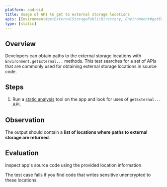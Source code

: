 ```yaml
---
platform: android
title: Usage of API to get to external storage locations
apis: [Environment#getExternalStoragePublicDirectory, Environment#getExternalStorageDirectory, Environment#getExternalFilesDir, Environment#getExternalCacheDir]
type: [static]
---
```


## Overview

Developers can obtain paths to the external storage locations with `Environment.getExternal...` methods. This test searches for a set of APIs that are commonly used for obtaining external storage locations in source code.

## Steps

1. Run a [static analysis](../../../../../techniques/android/MASTG-TECH-0014.md) tool on the app and look for uses of `getExternal...` API.


## Observation

The output should contain a **list of locations where paths to external storage are returned**.

## Evaluation

Inspect app's source code using the provided location information.

The test case fails if you find code that writes sensitive unencrypted to these locations.
